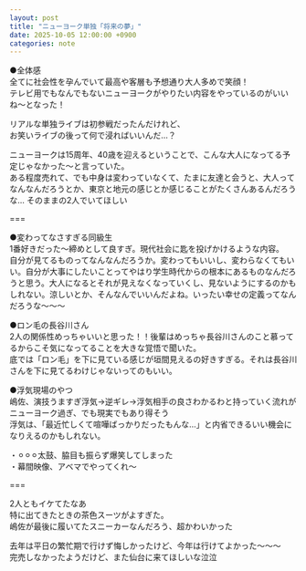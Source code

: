 ```yaml
---
layout: post
title: "ニューヨーク単独「将来の夢」"
date: 2025-10-05 12:00:00 +0900
categories: note
---
```

●全体感  
全てに社会性を孕んでいて最高や客層も予想通り大人多めで笑顔！  
テレビ用でもなんでもないニューヨークがやりたい内容をやっているのがいいね〜となった！  
  
リアルな単独ライブは初参戦だったんだけれど、  
お笑いライブの後って何で浸ればいいんだ…？  

ニューヨークは15周年、40歳を迎えるということで、こんな大人になってる予定じゃなかった〜と言っていた。  
ある程度売れて、でも中身は変わっていなくて、たまに友達と会うと、大人ってなんなんだろうとか、東京と地元の感じとか感じることがたくさんあるんだろうな… 
そのままの2人でいてほしい  
  
===  
  
●変わってなさすぎる同級生  
1番好きだった〜締めとして良すぎ。現代社会に匙を投げかけるような内容。  
自分が見てるものってなんなんだろうか。変わってもいいし、変わらなくてもいい。自分が大事にしたいことってやはり学生時代からの根本にあるものなんだろうと思う。大人になるとそれが見えなくなっていくし、見ないようにするのかもしれない。涼しいとか、そんなんでいいんだよね。いったい幸せの定義ってなんだろうな〜〜〜  
 

●ロン毛の長谷川さん  
2人の関係性めっちゃいいと思った！！後輩はめっちゃ長谷川さんのこと慕ってるからこそ気になってることを大きな覚悟で聞いた。  
底では「ロン毛」を下に見ている感じが垣間見えるの好きすぎる。それは長谷川さんを下に見てるわけじゃないってのもいい。  

●浮気現場のやつ  
嶋佐、演技うますぎ浮気→逆ギレ→浮気相手の良さわかるわと持っていく流れがニューヨーク過ぎ、でも現実でもあり得そう  
浮気は、「最近忙しくて喧嘩ばっかりだったもんな…」と内省できるいい機会になりえるのかもしれない。  

・⚪︎⚪︎⚪︎太鼓、脇目も振らず爆笑してしまった  
・幕間映像、アベマでやってくれ〜  
  
===  
  
2人ともイケてたなあ  
特に出てきたときの茶色スーツがよすぎた。  
嶋佐が最後に履いてたスニーカーなんだろう、超かわいかった  
  
去年は平日の繁忙期で行けず悔しかったけど、今年は行けてよかった～～～  
完売しなかったようだけど、また仙台に来てほしいな泣泣  

